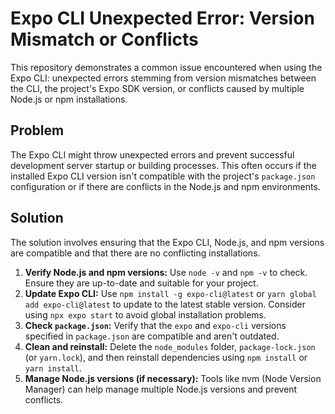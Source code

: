 # Expo CLI Unexpected Error: Version Mismatch or Conflicts

This repository demonstrates a common issue encountered when using the Expo CLI: unexpected errors stemming from version mismatches between the CLI, the project's Expo SDK version, or conflicts caused by multiple Node.js or npm installations.

## Problem

The Expo CLI might throw unexpected errors and prevent successful development server startup or building processes.  This often occurs if the installed Expo CLI version isn't compatible with the project's `package.json` configuration or if there are conflicts in the Node.js and npm environments.

## Solution

The solution involves ensuring that the Expo CLI, Node.js, and npm versions are compatible and that there are no conflicting installations.

1. **Verify Node.js and npm versions:** Use `node -v` and `npm -v` to check. Ensure they are up-to-date and suitable for your project.
2. **Update Expo CLI:** Use `npm install -g expo-cli@latest` or `yarn global add expo-cli@latest` to update to the latest stable version.  Consider using `npx expo start` to avoid global installation problems.
3. **Check `package.json`:** Verify that the `expo` and `expo-cli` versions specified in `package.json` are compatible and aren't outdated. 
4. **Clean and reinstall:** Delete the `node_modules` folder, `package-lock.json` (or `yarn.lock`), and then reinstall dependencies using `npm install` or `yarn install`.
5. **Manage Node.js versions (if necessary):** Tools like nvm (Node Version Manager) can help manage multiple Node.js versions and prevent conflicts.